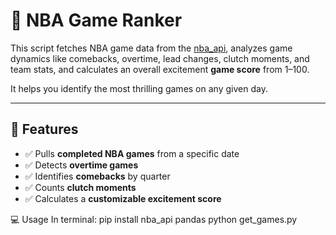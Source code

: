 
 # 🏀 NBA Game Ranker

This script fetches NBA game data from the [nba_api](https://github.com/swar/nba_api), analyzes game dynamics like comebacks, overtime, lead changes, clutch moments, and team stats, and calculates an overall excitement **game score** from 1–100.  

It helps you identify the most thrilling games on any given day.

---

## 🔧 Features

- ✅ Pulls **completed NBA games** from a specific date  
- ✅ Detects **overtime games**  
- ✅ Identifies **comebacks** by quarter  
- ✅ Counts **clutch moments**
- ✅ Calculates a **customizable excitement score**


💻 Usage 
In terminal:
pip install nba_api pandas
python get_games.py

